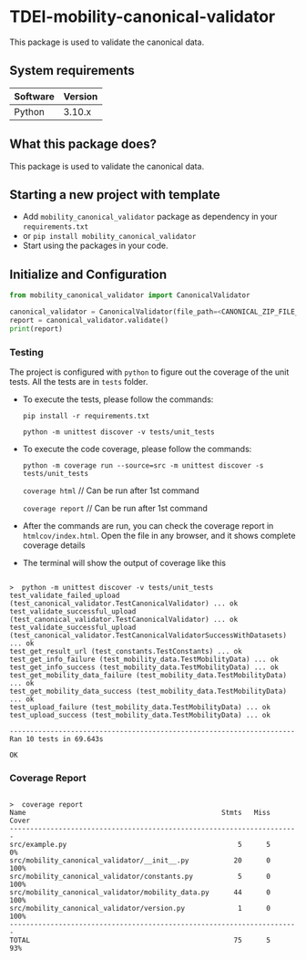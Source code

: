# TDEI-mobility-canonical-validator

This package is used to validate the canonical data.


## System requirements

| Software | Version |
|----------|---------|
| Python   | 3.10.x  |

## What this package does?

This package is used to validate the canonical data.


## Starting a new project with template

- Add `mobility_canonical_validator` package as dependency in your `requirements.txt`
- or `pip install mobility_canonical_validator`
- Start using the packages in your code.

## Initialize and Configuration

```python
from mobility_canonical_validator import CanonicalValidator

canonical_validator = CanonicalValidator(file_path=<CANONICAL_ZIP_FILE_PATH>)
report = canonical_validator.validate()
print(report)

```

### Testing

The project is configured with `python` to figure out the coverage of the unit tests. All the tests are in `tests`
folder.

- To execute the tests, please follow the commands:

  `pip install -r requirements.txt`

  `python -m unittest discover -v tests/unit_tests`

- To execute the code coverage, please follow the commands:

  `python -m coverage run --source=src -m unittest discover -s tests/unit_tests`

  `coverage html` // Can be run after 1st command

  `coverage report` // Can be run after 1st command

- After the commands are run, you can check the coverage report in `htmlcov/index.html`. Open the file in any browser,
  and it shows complete coverage details
- The terminal will show the output of coverage like this

```shell

>  python -m unittest discover -v tests/unit_tests
test_validate_failed_upload (test_canonical_validator.TestCanonicalValidator) ... ok
test_validate_successful_upload (test_canonical_validator.TestCanonicalValidator) ... ok
test_validate_successful_upload (test_canonical_validator.TestCanonicalValidatorSuccessWithDatasets) ... ok
test_get_result_url (test_constants.TestConstants) ... ok
test_get_info_failure (test_mobility_data.TestMobilityData) ... ok
test_get_info_success (test_mobility_data.TestMobilityData) ... ok
test_get_mobility_data_failure (test_mobility_data.TestMobilityData) ... ok
test_get_mobility_data_success (test_mobility_data.TestMobilityData) ... ok
test_upload_failure (test_mobility_data.TestMobilityData) ... ok
test_upload_success (test_mobility_data.TestMobilityData) ... ok

----------------------------------------------------------------------
Ran 10 tests in 69.643s

OK
```

### Coverage Report

```shell

>  coverage report
Name                                                Stmts   Miss  Cover
-----------------------------------------------------------------------
src/example.py                                          5      5     0%
src/mobility_canonical_validator/__init__.py           20      0   100%
src/mobility_canonical_validator/constants.py           5      0   100%
src/mobility_canonical_validator/mobility_data.py      44      0   100%
src/mobility_canonical_validator/version.py             1      0   100%
-----------------------------------------------------------------------
TOTAL                                                  75      5    93%

```